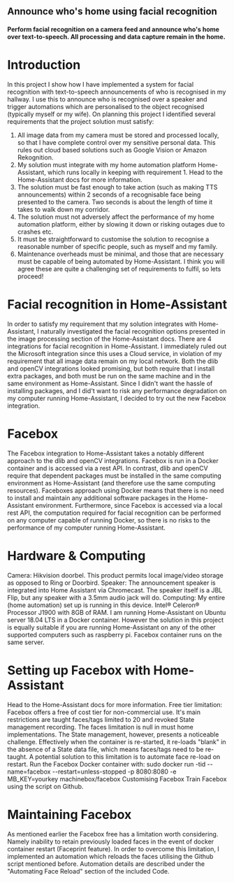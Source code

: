 ## Announce who's home using facial recognition

#### Perform facial recognition on a camera feed and announce who's home over text-to-speech. All processing and data capture remain in the home.

# Introduction
In this project I show how I have implemented a system for facial recognition with text-to-speech announcements of who is recognised in my hallway. I use this to announce who is recognised over a speaker and trigger automations which are personalised to the object recognised (typically myself or my wife).
On planning this project I identified several requirements that the project solution must satisfy:

1. All image data from my camera must be stored and processed locally, so that I have complete control over my sensitive personal data. This rules out cloud based solutions such as Google Vision or Amazon Rekognition.
2. My solution must integrate with my home automation platform Home-Assistant, which runs locally in keeping with requirement 1. Head to the Home-Assistant docs for more information.
3. The solution must be fast enough to take action (such as making TTS announcements) within 2 seconds of a recognisable face being presented to the camera. Two seconds is about the length of time it takes to walk down my corridor.
4. The solution must not adversely affect the performance of my home automation platform, either by slowing it down or risking outages due to crashes etc.
5.  It must be straightforward to customise the solution to recognise a reasonable number of specific people, such as myself and my family.
6. Maintenance overheads must be minimal, and those that are necessary must be capable of being automated by Home-Assistant.
I think you will agree these are quite a challenging set of requirements to fulfil, so lets proceed!

# Facial recognition in Home-Assistant
In order to satisfy my requirement that my solution integrates with Home-Assistant, I naturally investigated the facial recognition options presented in the image processing section of the Home-Assistant docs. There are 4 integrations for facial recognition in Home-Assistant. I immediately ruled out the Microsoft integration since this uses a Cloud service, in violation of my requirement that all image data remain on my local network. Both the dlib and openCV integrations looked promising, but both require that I install extra packages, and both must be run on the same machine and in the same environment as Home-Assistant. Since I didn't want the hassle of installing packages, and I did't want to risk any performance degradation on my computer running Home-Assistant, I decided to try out the new Facebox integration.
# Facebox
The Facebox integration to Home-Assistant takes a notably different approach to the dlib and openCV integrations. Facebox is run in a Docker container and is accessed via a rest API. In contrast, dlib and openCV require that dependent packages must be installed in the same computing environment as Home-Assistant (and therefore use the same computing resources). Faceboxes approach using Docker means that there is no need to install and maintain any additional software packages in the Home-Assistant environment. Furthermore, since Facebox is accessed via a local rest API, the computation required for facial recognition can be performed on any computer capable of running Docker, so there is no risks to the performance of my computer running Home-Assistant.
# Hardware & Computing
Camera: Hikvision doorbel. This product permits local image/video storage as opposed to Ring or Doorbird.
Speaker: The announcement speaker is integrated into Home Assistant via Chromecast.  The speaker itself is a JBL Flip, but any speaker with a 3.5mm audio jack will do.
Computing: My entire (home automation) set up is running in this device. Intel® Celeron® Processor J1900 with 8GB of RAM.
I am running Home-Assistant on Ubuntu server 18.04 LTS in a Docker container. However the solution in this project is equally suitable if you are running Home-Assistant on any of the other supported computers such as raspberry pi.
Facebox container runs on the same server.
# Setting up Facebox with Home-Assistant
Head to the Home-Assistant docs for more information.
Free tier limitation: Facebox offers a free of cost tier for non-commercial use. It's main restrictions are  taught faces/tags limited to 20 and revoked State management recording. The faces limitation is null in must home implementations. The State management, however, presents a noticeable challenge. Effectively when the container is re-started, it re-loads "blank" in the absence of a State data file, which means faces/tags need to be re-taught. A potential solution to this limitation is to automate face re-load on restart.
Run the Facebox Docker container with:
sudo docker run -tid --name=facebox --restart=unless-stopped -p 8080:8080 -e MB_KEY=yourkey machinebox/facebox
Customising Facebox
Train Facebox using the script on Github.
# Maintaining Facebox
As mentioned earlier the Facebox free has a limitation worth considering. Namely inability to retain previously loaded faces in the event of docker container restart (Faceprint feature). In order to overcome this limitation, I implemented an automation which reloads the faces utilising the Github script mentioned before. Automation details are described under the "Automating Face Reload" section of the included Code.
